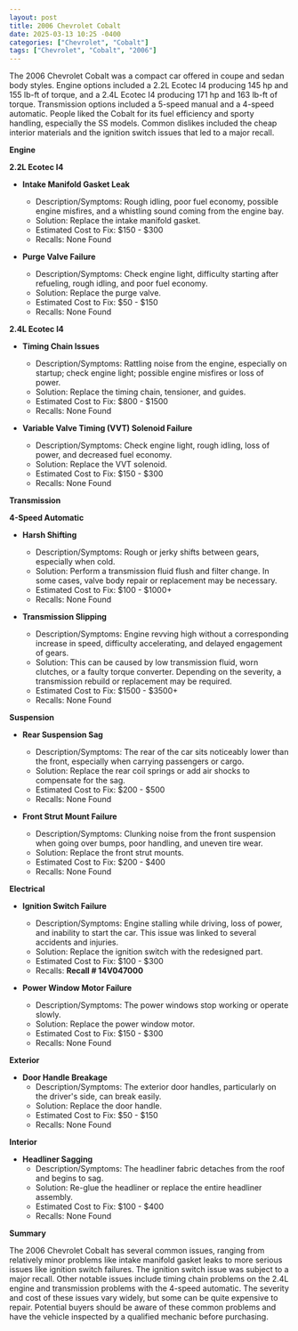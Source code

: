 ```yaml
---
layout: post
title: 2006 Chevrolet Cobalt
date: 2025-03-13 10:25 -0400
categories: ["Chevrolet", "Cobalt"]
tags: ["Chevrolet", "Cobalt", "2006"]
---
```

The 2006 Chevrolet Cobalt was a compact car offered in coupe and sedan body styles. Engine options included a 2.2L Ecotec I4 producing 145 hp and 155 lb-ft of torque, and a 2.4L Ecotec I4 producing 171 hp and 163 lb-ft of torque. Transmission options included a 5-speed manual and a 4-speed automatic. People liked the Cobalt for its fuel efficiency and sporty handling, especially the SS models. Common dislikes included the cheap interior materials and the ignition switch issues that led to a major recall.

**Engine**

**2.2L Ecotec I4**

*   **Intake Manifold Gasket Leak**
    *   Description/Symptoms: Rough idling, poor fuel economy, possible engine misfires, and a whistling sound coming from the engine bay.
    *   Solution: Replace the intake manifold gasket.
    *   Estimated Cost to Fix: $150 - $300
    *   Recalls: None Found

*   **Purge Valve Failure**
    *   Description/Symptoms: Check engine light, difficulty starting after refueling, rough idling, and poor fuel economy.
    *   Solution: Replace the purge valve.
    *   Estimated Cost to Fix: $50 - $150
    *   Recalls: None Found

**2.4L Ecotec I4**

*   **Timing Chain Issues**
    *   Description/Symptoms: Rattling noise from the engine, especially on startup; check engine light; possible engine misfires or loss of power.
    *   Solution: Replace the timing chain, tensioner, and guides.
    *   Estimated Cost to Fix: $800 - $1500
    *   Recalls: None Found

*   **Variable Valve Timing (VVT) Solenoid Failure**
    *   Description/Symptoms: Check engine light, rough idling, loss of power, and decreased fuel economy.
    *   Solution: Replace the VVT solenoid.
    *   Estimated Cost to Fix: $150 - $300
    *   Recalls: None Found

**Transmission**

**4-Speed Automatic**

*   **Harsh Shifting**
    *   Description/Symptoms: Rough or jerky shifts between gears, especially when cold.
    *   Solution: Perform a transmission fluid flush and filter change. In some cases, valve body repair or replacement may be necessary.
    *   Estimated Cost to Fix: $100 - $1000+
    *   Recalls: None Found

*   **Transmission Slipping**
    *   Description/Symptoms: Engine revving high without a corresponding increase in speed, difficulty accelerating, and delayed engagement of gears.
    *   Solution: This can be caused by low transmission fluid, worn clutches, or a faulty torque converter. Depending on the severity, a transmission rebuild or replacement may be required.
    *   Estimated Cost to Fix: $1500 - $3500+
    *   Recalls: None Found

**Suspension**

*   **Rear Suspension Sag**
    *   Description/Symptoms: The rear of the car sits noticeably lower than the front, especially when carrying passengers or cargo.
    *   Solution: Replace the rear coil springs or add air shocks to compensate for the sag.
    *   Estimated Cost to Fix: $200 - $500
    *   Recalls: None Found

*   **Front Strut Mount Failure**
    *   Description/Symptoms: Clunking noise from the front suspension when going over bumps, poor handling, and uneven tire wear.
    *   Solution: Replace the front strut mounts.
    *   Estimated Cost to Fix: $200 - $400
    *   Recalls: None Found

**Electrical**

*   **Ignition Switch Failure**
    *   Description/Symptoms: Engine stalling while driving, loss of power, and inability to start the car. This issue was linked to several accidents and injuries.
    *   Solution: Replace the ignition switch with the redesigned part.
    *   Estimated Cost to Fix: $100 - $300
    *   Recalls: **Recall # 14V047000**

*   **Power Window Motor Failure**
    *   Description/Symptoms: The power windows stop working or operate slowly.
    *   Solution: Replace the power window motor.
    *   Estimated Cost to Fix: $150 - $300
    *   Recalls: None Found

**Exterior**

*   **Door Handle Breakage**
    *   Description/Symptoms: The exterior door handles, particularly on the driver's side, can break easily.
    *   Solution: Replace the door handle.
    *   Estimated Cost to Fix: $50 - $150
    *   Recalls: None Found

**Interior**

*   **Headliner Sagging**
    *   Description/Symptoms: The headliner fabric detaches from the roof and begins to sag.
    *   Solution: Re-glue the headliner or replace the entire headliner assembly.
    *   Estimated Cost to Fix: $100 - $400
    *   Recalls: None Found

**Summary**

The 2006 Chevrolet Cobalt has several common issues, ranging from relatively minor problems like intake manifold gasket leaks to more serious issues like ignition switch failures. The ignition switch issue was subject to a major recall. Other notable issues include timing chain problems on the 2.4L engine and transmission problems with the 4-speed automatic. The severity and cost of these issues vary widely, but some can be quite expensive to repair. Potential buyers should be aware of these common problems and have the vehicle inspected by a qualified mechanic before purchasing.

